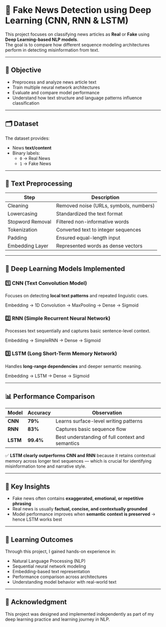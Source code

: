 # 📰 Fake News Detection using Deep Learning (CNN, RNN & LSTM)

This project focuses on classifying news articles as **Real** or **Fake** using **Deep Learning-based NLP models**.  
The goal is to compare how different sequence modeling architectures perform in detecting misinformation from text.

---

## 🎯 Objective

- Preprocess and analyze news article text
- Train multiple neural network architectures
- Evaluate and compare model performance
- Understand how text structure and language patterns influence classification

---

## 🗂 Dataset

The dataset provides:
- News **text/content**
- Binary labels:
  - `0` → Real News  
  - `1` → Fake News

---

## 🔄 Text Preprocessing

| Step | Description |
|------|-------------|
| Cleaning | Removed noise (URLs, symbols, numbers) |
| Lowercasing | Standardized the text format |
| Stopword Removal | Filtered non-informative words |
| Tokenization | Converted text to integer sequences |
| Padding | Ensured equal-length input |
| Embedding Layer | Represented words as dense vectors |

---

## 🧠 Deep Learning Models Implemented

### 1️⃣ **CNN (Text Convolution Model)**  
Focuses on detecting **local text patterns** and repeated linguistic cues.

Embedding → 1D Convolution → MaxPooling → Dense → Sigmoid


### 2️⃣ **RNN (Simple Recurrent Neural Network)**  
Processes text sequentially and captures basic sentence-level context.

Embedding → SimpleRNN → Dense → Sigmoid


### 3️⃣ **LSTM (Long Short-Term Memory Network)**  
Handles **long-range dependencies** and deeper semantic meaning.


Embedding → LSTM → Dense → Sigmoid


---

## 📊 Performance Comparison

| Model | Accuracy | Observation |
|------|----------|-------------|
| **CNN** | **79%** | Learns surface-level writing patterns |
| **RNN** | **83%** | Captures basic sequence flow |
| **LSTM** | **99.4%** | Best understanding of full context and semantics |

✅ **LSTM clearly outperforms CNN and RNN** because it retains contextual memory across longer text sequences — which is crucial for identifying misinformation tone and narrative style.

---

## 📌 Key Insights

- Fake news often contains **exaggerated, emotional, or repetitive phrasing**
- Real news is usually **factual, concise, and contextually grounded**
- Model performance improves when **semantic context is preserved** → hence LSTM works best

---

## 🌱 Learning Outcomes

Through this project, I gained hands-on experience in:

- Natural Language Processing (NLP)
- Sequential neural network modeling
- Embedding-based text representation
- Performance comparison across architectures
- Understanding model behavior with real-world text

---

## 🙏 Acknowledgment

This project was designed and implemented independently as part of my deep learning practice and learning journey in NLP.

